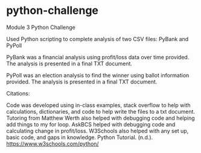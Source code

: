 # python-challenge
Module 3 Python Challenge

Used Python scripting to complete analysis of two CSV files: PyBank and PyPoll

PyBank was a financial analysis using profit/loss data over time provided. The analysis is presented in a final TXT document.

PyPoll was an election analysis to find the winner using ballot information provided. The analysis is presented in a final TXT document.


Citations:

Code was developed using in-class examples, stack overflow to help with calculations, dictionaries, and code to help write the files to a txt document.
Tutoring from Matthew Werth also helped with debugging code and helping add things to my for loop.
AskBCS helped with debugging code and calculating change in profit/loss.
W3Schools also helped with any set up, basic code, and gaps in knowledge.
Python Tutorial. (n.d.). https://www.w3schools.com/python/


